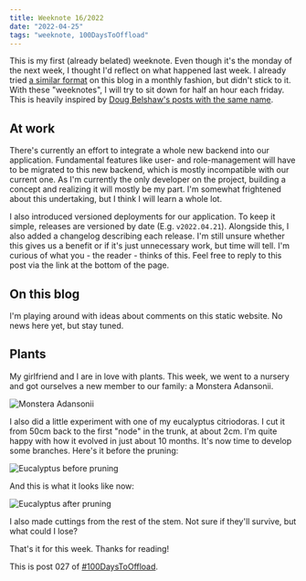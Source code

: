 ```yaml
---
title: Weeknote 16/2022
date: "2022-04-25"
tags: "weeknote, 100DaysToOffload"
---
```


This is my first (already belated) weeknote. Even though it's the monday of the
next week, I thought I'd reflect on what happened last week. I already tried [a
similar format](/posts/2020-12-18-update-december) on this blog in a monthly
fashion, but didn't stick to it. With these "weeknotes", I will try to sit down
for half an hour each friday. This is heavily inspired by [Doug Belshaw's posts
with the same name](https://dougbelshaw.com/blog/).

## At work

There's currently an effort to integrate a whole new backend into our
application. Fundamental features like user- and role-management will have to be
migrated to this new backend, which is mostly incompatible with our current
one. As I'm currently the only developer on the project, building a concept
and realizing it will mostly be my part. I'm somewhat frightened about this
undertaking, but I think I will learn a whole lot.

I also introduced versioned deployments for our application. To keep it simple,
releases are versioned by date (E.g. `v2022.04.21`). Alongside this, I also
added a changelog describing each release. I'm still unsure whether this gives
us a benefit or if it's just unnecessary work, but time will tell. I'm curious
of what you - the reader - thinks of this. Feel free to reply to this post via
the link at the bottom of the page.

## On this blog

I'm playing around with ideas about comments on this static website. No news
here yet, but stay tuned.

## Plants

My girlfriend and I are in love with plants. This week, we went to a nursery and
got ourselves a new member to our family: a Monstera Adansonii.

![Monstera Adansonii](/assets/monstera_adansonii.jpeg)

I also did a little experiment with one of my eucalyptus citriodoras. I cut it
from 50cm back to the first "node" in the trunk, at about 2cm. I'm quite happy
with how it evolved in just about 10 months. It's now time to develop some
branches. Here's it before the pruning:

![Eucalyptus before pruning](/assets/eucalyptus_before_pruning.jpeg)

And this is what it looks like now:

![Eucalyptus after pruning](/assets/eucalyptus_after_pruning.jpeg)

I also made cuttings from the rest of the stem. Not sure if they'll survive, but
what could I lose?

That's it for this week. Thanks for reading!

This is post 027 of [#100DaysToOffload](https://100daystooffload.com/).
